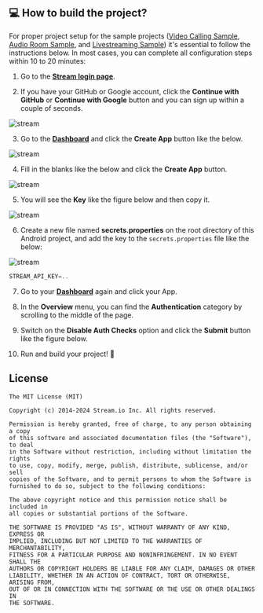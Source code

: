 ## 💻 How to build the project?

For proper project setup for the sample projects ([Video Calling Sample](https://github.com/GetStream/Android-Video-Samples/tree/main/video-call-sample/), [Audio Room Sample](https://github.com/GetStream/Android-Video-Samples/tree/main/audio-room-sample/), and [Livestreaming Sample](https://github.com/GetStream/Android-Video-Samples/tree/main/livestreaming-sample/)) it's essential to follow the instructions below. In most cases, you can complete all configuration steps within 10 to 20 minutes:

1. Go to the __[Stream login page](https://getstream.io/try-for-free?utm_source=Github&utm_medium=Jaewoong_OSS&utm_content=Developer&utm_campaign=Github_Mar2024_Jaewoong_Android_Samples&utm_term=DevRelOss)__.

2. If you have your GitHub or Google account, click the **Continue with GitHub** or **Continue with Google** button and you can sign up within a couple of seconds. 

![stream](https://github.com/skydoves/chatgpt-android/raw/main/figures/stream0.png)

3. Go to the __[Dashboard](https://dashboard.getstream.io?utm_source=Github&utm_medium=Jaewoong_OSS&utm_content=Developer&utm_campaign=Github_Mar2024_Jaewoong_Android_Samples&utm_term=DevRelOss)__ and click the **Create App** button like the below.

![stream](https://github.com/skydoves/chatgpt-android/raw/main/figures/stream1.png)

4. Fill in the blanks like the below and click the **Create App** button.

![stream](https://github.com/skydoves/chatgpt-android/raw/main/figures/stream2.png)

5. You will see the **Key** like the figure below and then copy it.

![stream](https://github.com/skydoves/chatgpt-android/raw/main/figures/stream3.png)

6. Create a new file named **secrets.properties** on the root directory of this Android project, and add the key to the `secrets.properties` file like the below:

![stream](https://raw.githubusercontent.com/skydoves/gemini-android/b70c8c13476e84a09014b5efb206a07049993a4f/figures/stream5.png)

```gradle
STREAM_API_KEY=..
```

7. Go to your __[Dashboard](https://dashboard.getstream.io?utm_source=Github&utm_medium=Jaewoong_OSS&utm_content=Developer&utm_campaign=Github_Mar2024_Jaewoong_Android_Samples&utm_term=DevRelOss)__ again and click your App.

9. In the **Overview** menu, you can find the **Authentication** category by scrolling to the middle of the page.
10. Switch on the **Disable Auth Checks** option and click the **Submit** button like the figure below.
11. Run and build your project! 🚀
## License

```
The MIT License (MIT)

Copyright (c) 2014-2024 Stream.io Inc. All rights reserved.

Permission is hereby granted, free of charge, to any person obtaining a copy
of this software and associated documentation files (the "Software"), to deal
in the Software without restriction, including without limitation the rights
to use, copy, modify, merge, publish, distribute, sublicense, and/or sell
copies of the Software, and to permit persons to whom the Software is
furnished to do so, subject to the following conditions:

The above copyright notice and this permission notice shall be included in
all copies or substantial portions of the Software.

THE SOFTWARE IS PROVIDED "AS IS", WITHOUT WARRANTY OF ANY KIND, EXPRESS OR
IMPLIED, INCLUDING BUT NOT LIMITED TO THE WARRANTIES OF MERCHANTABILITY,
FITNESS FOR A PARTICULAR PURPOSE AND NONINFRINGEMENT. IN NO EVENT SHALL THE
AUTHORS OR COPYRIGHT HOLDERS BE LIABLE FOR ANY CLAIM, DAMAGES OR OTHER
LIABILITY, WHETHER IN AN ACTION OF CONTRACT, TORT OR OTHERWISE, ARISING FROM,
OUT OF OR IN CONNECTION WITH THE SOFTWARE OR THE USE OR OTHER DEALINGS IN
THE SOFTWARE.
```
